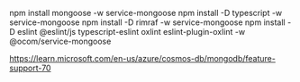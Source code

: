 npm install mongoose -w service-mongoose
npm install -D typescript -w service-mongoose
npm install -D rimraf -w service-mongoose
npm install -D eslint @eslint/js typescript-eslint oxlint eslint-plugin-oxlint -w @ocom/service-mongoose




https://learn.microsoft.com/en-us/azure/cosmos-db/mongodb/feature-support-70
